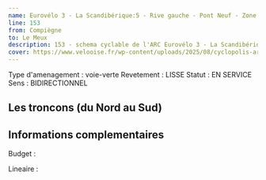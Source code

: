 ```yaml
---
name: Eurovélo 3 - La Scandibérique:5 - Rive gauche - Pont Neuf - Zone industrielle Nord - Trans'Oise Piste 6 - Compiègne - Le Meux 
line: 153
from: Compiègne
to: Le Meux 
description: 153 - schema cyclable de l'ARC Eurovélo 3 - La Scandibérique 5 - Rive gauche - Pont Neuf - Zone industrielle Nord: - Trans'Oise Piste 6 - Compiègne - Le Meux 
cover: https://www.velooise.fr/wp-content/uploads/2025/08/cyclopolis-arc-153.jpg
---
```

Type d'amenagement : voie-verte
Revetement : LISSE
Statut : EN SERVICE
Sens : BIDIRECTIONNEL
## Les troncons (du Nord au Sud)

## Informations complementaires

Budget  : 

Lineaire :

